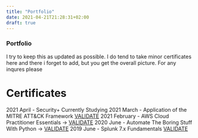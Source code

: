 ```yaml
---
title: "Portfolio"
date: 2021-04-21T21:28:31+02:00
draft: true
---
```


### Portfolio
I try to keep this as updated as possible. I do tend to take minor certificates here and there i forget to add, but you get the overall picture.
For any inqures please 

# Certificates
2021 April - Security+ Currently Studying 
2021 March - Application of the MITRE ATT&CK Framework [VALIDATE](https://app.cybrary.it/courses/api/certificate/CC-39b948f5-6757-428e-888e-67ab74d193f8/view)
2021 February - AWS Cloud Practitioner Essentials -> [VALIDATE](https://www.aws.training/SignIn?returnUrl=%2fTranscript%2fCompletionCertificateHtml%3ftranscriptid%3dKwkq9Rx9v0q3_k7x_wsbfg2)
2020 June - Automate The Boring Stuff With Python -> [VALIDATE](https://www.udemy.com/certificate/UC-350fb9eb-114e-4842-9c1f-b7ae12a17fe9/)
2019 June - Splunk 7.x Fundamentals [VALIDATE](https://education.splunk.com/award/completion/f198122a-44c9-3224-8115-7927b46785ec)

